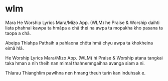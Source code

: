 # wlm

Mara
He Worship Lyrics Mara/Mizo App. (WLM) he Praise & Worship daihti liata phahnai kawpa ta hmâpa a châ thei na awpa ta  mopakha kho pasana ta taopa a châ. 

Abeipa Thlahpa Pathaih a pahlaona chôta hmâ chyu awpa ta khokheina eimâ hlâ.

He Worship Lyrics Mara/Mizo App. (WLM) hi Praise & Worship atana tangkai taka hman a nih theih nan mimal thahnemngaihna avanga siam a ni.

Thlarau Thianghlim pawlhna nen hmang theuh turin kan induhsak e.